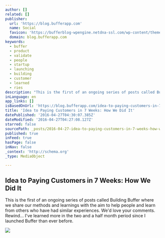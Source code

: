 ```yaml
---
author: []
related: []
publisher:
  url: 'https://blog.bufferapp.com'
  name: Social
  favicon: 'https://bufferblog-wpengine.netdna-ssl.com/wp-content/themes/buffer-base/favicon.png'
  domain: blog.bufferapp.com
keywords:
  - buffer
  - product
  - validate
  - people
  - startup
  - launching
  - building
  - customer
  - learned
  - ries
description: "This is the first of an ongoing series of posts called Building Buffer where we share our methods and learnings with the aim to help people and learn from others who have had similar experiences. We'd love your comments. Rewind... I've learned more in the two and a half month period since I launched Buffer than ever before."
inLanguage: en
app_links: []
isBasedOnUrl: 'https://blog.bufferapp.com/idea-to-paying-customers-in-7-weeks-how-we-did-it'
title: 'Idea to Paying Customers in 7 Weeks: How We Did It'
datePublished: '2016-04-27T04:30:07.385Z'
dateModified: '2016-04-27T04:27:08.127Z'
starred: false
sourcePath: _posts/2016-04-27-idea-to-paying-customers-in-7-weeks-how-we-did-it.md
published: true
inFeed: true
hasPage: false
inNav: false
_context: 'http://schema.org'
_type: MediaObject

---
```

<article style=""><h1>Idea to Paying Customers in 7 Weeks: How We Did It</h1><p>This is the first of an ongoing series of posts called Building Buffer where we share our methods and learnings with the aim to help people and learn from others who have had similar experiences. We'd love your comments. Rewind... I've learned more in the two and a half month period since I launched Buffer than ever before.</p><img src="https://cl.ly/4dLL/Buffer-MVP.png" /></article>
